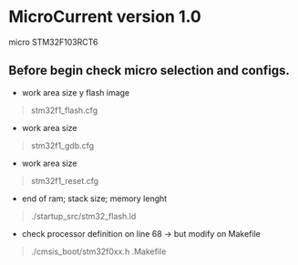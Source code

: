 # MicroCurrent version 1.0
micro STM32F103RCT6

Before begin check micro selection and configs.
-----------------------------------------------

* work area size y flash image
>stm32f1_flash.cfg

* work area size
>stm32f1_gdb.cfg

* work area size
>stm32f1_reset.cfg

* end of ram; stack size; memory lenght
>./startup_src/stm32_flash.ld

* check processor definition on line 68 -> but modify on Makefile
>./cmsis_boot/stm32f0xx.h
>.Makefile

